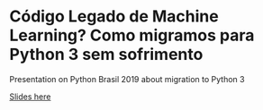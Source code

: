 # Código Legado de Machine Learning? Como migramos para Python 3 sem sofrimento

Presentation on Python Brasil 2019 about migration to Python 3

[Slides here](https://docs.google.com/presentation/d/1EpMwYW9SiQOHolIeyDYZERG6o_qD_pNzgopa5FVPTCc)
